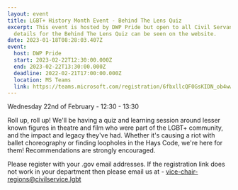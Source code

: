 ```yaml
---
layout: event
title: LGBT+ History Month Event - Behind The Lens Quiz
excerpt: This event is hosted by DWP Pride but open to all Civil Servants, full
  details for the Behind The Lens Quiz can be seen on the website.
date: 2023-01-18T08:28:03.407Z
event:
  host: DWP Pride
  start: 2023-02-22T12:30:00.000Z
  end: 2023-02-22T13:30:00.000Z
  deadline: 2022-02-21T17:00:00.000Z
  location: MS Teams
  link: https://teams.microsoft.com/registration/6fbxllcQF0GsKIDN_ob4ww,r-JSDalAS0695HeqkxFCGA,uHW0JEcvJUq6mEvYcGwiuw,OBPEtcA-Kk6Eo9bIo8q8RQ,owNGaHAfsUm82Ed6OfSNiQ,dUKhoWTmEkeuONqB5UwV8Q?mode=read&tenantId=96f1f6e9-1057-4117-ac28-80cdfe86f8c3
---
```

Wednesday 22nd of February - 12:30 - 13:30

Roll up, roll up! We'll be having a quiz and learning session around lesser known figures in theatre and film who were part of the LGBT+ community, and the impact and legacy they've had. Whether it's causing a riot with ballet choreography or finding loopholes in the Hays Code, we're here for them! Recommendations are strongly encouraged.

Please register with your .gov email addresses. If the registration link does not work in your department then please email us at - [vice-chair-regions@civilservice.lgbt](vice-chair-regions@civilservice.lgbt)